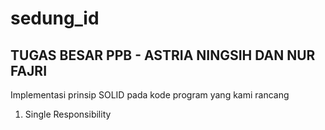 # sedung_id


## TUGAS BESAR PPB - ASTRIA NINGSIH DAN NUR FAJRI

Implementasi prinsip SOLID pada kode program yang kami rancang

1. Single Responsibility
  
